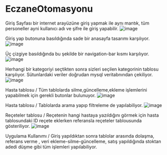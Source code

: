 # EczaneOtomasyonu
Giriş Sayfası bir internet arayüzüne giriş yapmak ile aynı mantık, tüm personeller ayni kullanıcı adı ve şifre ile giriş yapabilir.
![image](https://github.com/YusufUzeyir/EczaneOtomasyonu/assets/92249669/fce1f23f-6367-4113-91b5-cc2358f854a4)

Giriş yap butonuna basıldığında sade bir anasayfa tasarımı karşılıyor.
![image](https://github.com/YusufUzeyir/EczaneOtomasyonu/assets/92249669/355e1ecb-335f-44c4-96d1-5eecafaa3647)

Üç çizgiye basıldığında bu şekilde bir navigation-bar kısmı karşılıyor.
![image](https://github.com/YusufUzeyir/EczaneOtomasyonu/assets/92249669/b6a44626-a6bc-499b-bc67-ec836287f503)

Herhangi bir kategoriyi seçtikten sonra sizleri seçilen kategorinin tablosu karşılıyor. Sütunlardaki veriler doğrudan mysql veritabnından çekiliyor.
![image](https://github.com/YusufUzeyir/EczaneOtomasyonu/assets/92249669/58d57c4a-5b0b-4a1b-a1f7-392f257da0a8)

Hasta tablosu /  Tüm tablolarda silme,güncelleme,ekleme işlemlerini yapabilmek için gerekli butonlar bulunuyor.
![image](https://github.com/YusufUzeyir/EczaneOtomasyonu/assets/92249669/3d30eec2-f3a4-47a6-943e-80610c2a7beb)

Hasta tablosu / Tablolarda arama yapıp filtreleme de yapılabiliyor.
![image](https://github.com/YusufUzeyir/EczaneOtomasyonu/assets/92249669/9e01ec8b-a9ca-4280-8dd0-4675bd5c86f1)

Reçeteler tablosu / Reçetenin hangi hastaya yazıldığını görmek için hasta tablosundaki ID reçete eklerken referansla reçeteler tablousunda gösteriliyor.
![image](https://github.com/YusufUzeyir/EczaneOtomasyonu/assets/92249669/057c0e6e-54b0-459c-a581-277c425cbfa0)



Uygulama Kullanımı / Giriş yapıldıktan sonra tablolar arasında dolaşma, referans verme , veri ekleme-silme-güncelleme, satış yapıldığında stoktan adedi düşme gibi tüm işlemleri yapılabiliyor.
